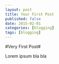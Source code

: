 ```yaml
---
layout: post
title: Your First Post
published: false
date: 2015-02-01
categories: [blogging]
tags: [blogging]
---
```

#Very First Post#

Lorem ipsum bla bla
